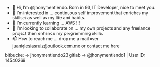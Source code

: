- 👋 Hi, I’m @jhonymentiendo. Born in 93, IT Developer, nice to meet you. 
- 👀 I’m interested in ... continuous self improvement that enriches my skillset as well as my life and habits.
- 🌱 I’m currently learning ... AWS !!!
- 💞️ I’m looking to collaborate on ... my own projects and any freelance project than enhance my programming skills.
- 📫 How to reach me ... drop me a mail over juaniglesiasruiz@outlook.com.mx or contact me here

bitbucket -> jhonymentiendo23
gitlab ->  @jhonymentiendo1   |   User ID: 14540269



<!---
jhonymentiendo/jhonymentiendo is a ✨ special ✨ repository because its `README.md` (this file) appears on your GitHub profile.
You can click the Preview link to take a look at your changes.
--->
